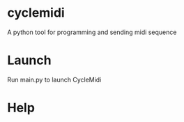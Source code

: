 # cyclemidi
A python tool for programming and sending midi sequence

# Launch
Run main.py to launch CycleMidi 

# Help

